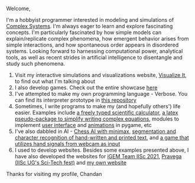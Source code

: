 Welcome,

I'm a hobbyist programmer interested in modeling and simulations of [Complex Systems](https://en.wikipedia.org/wiki/Complex_system). I'm always eager to learn and explore fascinating concepts. I'm particularly fascinated by how simple models can explain/replicate complex phenomena, how emergent behavior arises from simple interactions, and how spontaneous order appears in disordered systems. Looking forward to harnessing computational power, analytical tools, as well as recent strides in artificial intelligence to disentangle and study such phenomena.

1) Visit my interactive simulations and visualizations website, [Visualize It](https://visualize-it.github.io/), to find out what I'm talking about
2) I also develop games. Check out the entire showcase [here](https://chanrt.github.io/gamedev.html)
3) I've attempted to make my own programming language - Verbose. You can find its interpreter prototype in [this repository](https://github.com/chanrt/verbose-interpreter-python)
4) Sometimes, I write programs to make my (and hopefully others') life easier. Examples include [a freely typed scientific calculator](http://online-calculator.glitch.me/), [a latex pseudo-package to simplify writing complex equations](https://github.com/chanrt/simple-latex), modules to implement [user interface](https://github.com/chanrt/pygame-ui) and [animations](https://github.com/chanrt/pygame-ui) in pygame, etc
5) I've also dabbled in AI - [Chess AI with minimax](https://github.com/chanrt/chess-ai), [segmentation and character recognition of hand-written and printed text](https://github.com/chanrt/image-segmentation-ocr), and [a game that utilizes hand signals from webcam as input](https://github.com/chanrt/infinity-run)
6) I used to develop websites. Besides some examples presented above, I have also developed the websites for [iGEM Team IISc 2021](https://2021.igem.org/Team:IISc-Bangalore), [Pravega (IISc UG's Sci-Tech fest)](https://www.pravega.org/) and [my own website](https://chanrt.github.io/)

Thanks for visiting my profile,
Chandan

